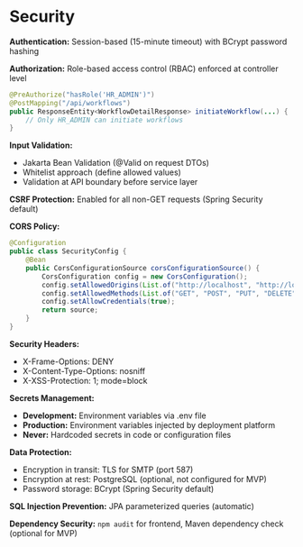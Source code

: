 # Security

**Authentication:** Session-based (15-minute timeout) with BCrypt password hashing

**Authorization:** Role-based access control (RBAC) enforced at controller level
```java
@PreAuthorize("hasRole('HR_ADMIN')")
@PostMapping("/api/workflows")
public ResponseEntity<WorkflowDetailResponse> initiateWorkflow(...) {
    // Only HR_ADMIN can initiate workflows
}
```

**Input Validation:**
- Jakarta Bean Validation (@Valid on request DTOs)
- Whitelist approach (define allowed values)
- Validation at API boundary before service layer

**CSRF Protection:** Enabled for all non-GET requests (Spring Security default)

**CORS Policy:**
```java
@Configuration
public class SecurityConfig {
    @Bean
    public CorsConfigurationSource corsConfigurationSource() {
        CorsConfiguration config = new CorsConfiguration();
        config.setAllowedOrigins(List.of("http://localhost", "http://localhost:3000"));
        config.setAllowedMethods(List.of("GET", "POST", "PUT", "DELETE"));
        config.setAllowCredentials(true);
        return source;
    }
}
```

**Security Headers:**
- X-Frame-Options: DENY
- X-Content-Type-Options: nosniff
- X-XSS-Protection: 1; mode=block

**Secrets Management:**
- **Development:** Environment variables via .env file
- **Production:** Environment variables injected by deployment platform
- **Never:** Hardcoded secrets in code or configuration files

**Data Protection:**
- Encryption in transit: TLS for SMTP (port 587)
- Encryption at rest: PostgreSQL (optional, not configured for MVP)
- Password storage: BCrypt (Spring Security default)

**SQL Injection Prevention:** JPA parameterized queries (automatic)

**Dependency Security:** `npm audit` for frontend, Maven dependency check (optional for MVP)
